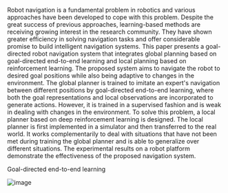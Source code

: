Robot navigation is a fundamental problem in robotics and various approaches have been developed to cope with this problem. Despite the great success of previous approaches, learning-based methods are receiving growing interest in the research community. They have shown greater efficiency in solving navigation tasks and offer considerable promise to build intelligent navigation systems. This paper presents a goal-directed robot navigation system that integrates global planning based on goal-directed end-to-end learning and local planning based on reinforcement learning. The proposed system aims to navigate the robot to desired goal positions while also being adaptive to changes in the environment. The global planner is trained to imitate an expert's navigation between different positions by goal-directed end-to-end learning, where both the goal representations and local observations are incorporated to generate actions. However, it is trained in a supervised fashion and is weak in dealing with changes in the environment. To solve this problem, a local planner based on deep reinforcement learning is designed. The local planner is first implemented in a simulator and then transferred to the real world. It works complementarily to deal with situations that have not been met during training the global planner and is able to generalize over different situations. The experimental results on a robot platform demonstrate the effectiveness of the proposed navigation system.

Goal-directed end-to-end learning

![image](https://github.com/xiaomaozhou26/Towards-Goal-Directed-Navigation-Through-Combining-Learning-Based-Global-and-Local-Planners/blob/master/vgg_action1.jpg/2/w/300)
